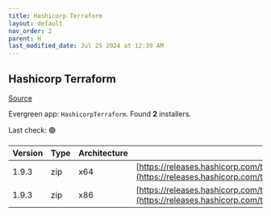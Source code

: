 ```yaml
---
title: Hashicorp Terraform
layout: default
nav_order: 2
parent: H
last_modified_date: Jul 25 2024 at 12:39 AM
---
```


## Hashicorp Terraform

[Source](https://www.terraform.io/)

Evergreen app: `HashicorpTerraform`. Found **2** installers.

Last check: 🟢

| Version | Type | Architecture | URI                                                                                                                                                                  |
| ------- | ---- | ------------ | -------------------------------------------------------------------------------------------------------------------------------------------------------------------- |
| 1.9.3   | zip  | x64          | [https://releases.hashicorp.com/terraform/1.9.3/terraform_1.9.3_windows_amd64.zip](https://releases.hashicorp.com/terraform/1.9.3/terraform_1.9.3_windows_amd64.zip) |
| 1.9.3   | zip  | x86          | [https://releases.hashicorp.com/terraform/1.9.3/terraform_1.9.3_windows_386.zip](https://releases.hashicorp.com/terraform/1.9.3/terraform_1.9.3_windows_386.zip)     |
